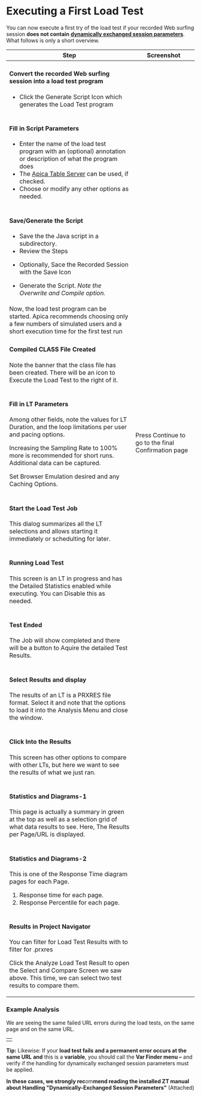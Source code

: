 # Executing a First Load Test

You can now execute a first try of the load test if your recorded Web surfing session **does not contain** [**dynamically exchanged session parameters**](https://apica-kb.atlassian.net/wiki/spaces/DAZT/pages/28147864/Dynamic+Session+Parameters+Var+Handler). What follows is only a short overview.

| **Step**                                                                                                                                                                                                                                                                                                                                                                                                          | **Screenshot**                                                    |
| ----------------------------------------------------------------------------------------------------------------------------------------------------------------------------------------------------------------------------------------------------------------------------------------------------------------------------------------------------------------------------------------------------------------- | ----------------------------------------------------------------- |
| <h4 id="executingafirstloadtest-converttherecordedwebsurfingsessionintoaloadtestprogram">Convert the recorded Web surfing session into a load test program</h4><ul><li>Click the Generate Script Icon which generates the Load Test program</li></ul>                                                                                                                                                             |                                                                   |
| <h4 id="executingafirstloadtest-fillinscriptparameters">Fill in Script Parameters</h4><ul><li>Enter the name of the load test program with an (optional) annotation or description of what the program does</li><li>The <a href="https://apica-kb.atlassian.net/wiki/spaces/DAZT/pages/953876489">Apica Table Server</a> can be used, if checked.</li><li>Choose or modify any other options as needed.</li></ul> |                                                                   |
| <h4 id="executingafirstloadtest-save-generatethescript">Save/Generate the Script</h4><ul><li>Save the the Java script in a subdirectory.</li><li>Review the Steps</li><li><p></p><p>Optionally, Sace the Recorded Session with the Save Icon</p></li><li>Generate the Script. <em>Note the Overwrite and Compile option.</em></li></ul>                                                                           |                                                                   |
| Now, the load test program can be started. Apica recommends choosing only a few numbers of simulated users and a short execution time for the first test run                                                                                                                                                                                                                                                      |                                                                   |
| <h4 id="executingafirstloadtest-compiledclassfilecreated">Compiled CLASS File Created</h4><p></p><p>Note the banner that the class file has been created. There will be an icon to Execute the Load Test to the right of it.</p>                                                                                                                                                                                  |                                                                   |
| <h4 id="executingafirstloadtest-fillinltparameters">Fill in LT Parameters</h4><p>Among other fields, note the values for LT Duration, and the loop limitations per user and pacing options.</p><p>Increasing the Sampling Rate to 100% more is recommended for short runs. Additional data can be captured.</p><p>Set Browser Emulation desired and any Caching Options.</p>                                      | <p></p><p>Press Continue to go to the final Confirmation page</p> |
| <h4 id="executingafirstloadtest-starttheloadtestjob">Start the Load Test Job</h4><p>This dialog summarizes all the LT selections and allows starting it immediately or schedulting for later.</p>                                                                                                                                                                                                                 |                                                                   |
| <h4 id="executingafirstloadtest-runningloadtest">Running Load Test</h4><p>This screen is an LT in progress and has the Detailed Statistics enabled while executing. You can Disable this as needed.</p>                                                                                                                                                                                                           |                                                                   |
| <h4 id="executingafirstloadtest-testended">Test Ended</h4><p>The Job will show completed and there will be a button to Aquire the detailed Test Results.</p>                                                                                                                                                                                                                                                      |                                                                   |
| <h4 id="executingafirstloadtest-selectresultsanddisplay">Select Results and display</h4><p>The results of an LT is a PRXRES file format. Select it and note that the options to load it into the Analysis Menu and close the window.</p>                                                                                                                                                                          |                                                                   |
| <h4 id="executingafirstloadtest-clickintotheresults">Click Into the Results</h4><p>This screen has other options to compare with other LTs, but here we want to see the results of what we just ran.</p>                                                                                                                                                                                                          |                                                                   |
| <h4 id="executingafirstloadtest-statisticsanddiagrams-1">Statistics and Diagrams-1</h4><p>This page is actually a summary in green at the top as well as a selection grid of what data results to see. Here, The Results per Page/URL is displayed.</p>                                                                                                                                                           |                                                                   |
| <h4 id="executingafirstloadtest-statisticsanddiagrams-2">Statistics and Diagrams-2</h4><p>This is one of the Response Time diagram pages for each Page.</p><ol start="1"><li>Response time for each page.</li><li>Response Percentile for each page.</li></ol>                                                                                                                                                    |                                                                   |
| <h4 id="executingafirstloadtest-resultsinprojectnavigator">Results in Project Navigator</h4><p>You can filter for Load Test Results with to filter for .prxres</p><p>Click the Analyze Load Test Result to open the Select and Compare Screen we saw above. This time, we can select two test results to compare them.</p>                                                                                        |                                                                   |

### Example Analysis <a href="#executingafirstloadtest-exampleanalysis" id="executingafirstloadtest-exampleanalysis"></a>

We are seeing the same failed URL errors during the load tests, on the same page and on the same URL.

|   |
| - |
|   |

&#x20;**Tip:** Likewise: If your **load test fails** **and a permanent error occurs at the same URL** **and** this is a **variable**, you should call the **Var Finder menu –** and verify if the handling for dynamically exchanged session parameters must be applied.

**In these cases, we strongly rec**om**mend reading the installed ZT manual about Handling "Dynamically-Exchanged Session Parameters"** (Attached)

